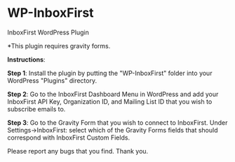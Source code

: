 # WP-InboxFirst
InboxFirst WordPress Plugin

*This plugin requires gravity forms.

<b>Instructions</b>:

<b>Step 1</b>: Install the plugin by putting the "WP-InboxFirst" folder into your WordPress "Plugins" directory.

<b>Step 2</b>: Go to the InboxFirst Dashboard Menu in WordPress and add your InboxFirst API Key, Organization ID, and Mailing List ID that you wish to subscribe emails to.

<b>Step 3</b>: Go to the Gravity Form that you wish to connect to InboxFirst.  Under Settings->InboxFirst: select which of the Gravity Forms fields that should correspond with InboxFirst Custom Fields.

Please report any bugs that you find. Thank you.
